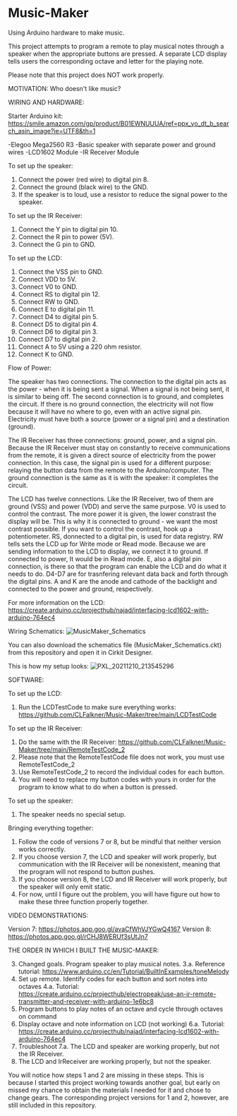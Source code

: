 # Music-Maker
Using Arduino hardware to make music.

This project attempts to program a remote to play musical notes through a speaker when the appropriate buttons are pressed. 
A separate LCD display tells users the corresponding octave and letter for the playing note.

Please note that this project does NOT work properly.

MOTIVATION:
Who doesn't like music?

WIRING AND HARDWARE:

Starter Arduino kit: https://smile.amazon.com/gp/product/B01EWNUUUA/ref=ppx_yo_dt_b_search_asin_image?ie=UTF8&th=1

-Elegoo Mega2560 R3
-Basic speaker with separate power and ground wires
-LCD1602 Module
-IR Receiver Module

To set up the speaker:
1. Connect the power (red wire) to digital pin 8.
2. Connect the ground (black wire) to the GND.
3. If the speaker is to loud, use a resistor to reduce the signal power to the speaker.

To set up the IR Receiver:
1. Connect the Y pin to digital pin 10.
2. Connect the R pin to power (5V).
3. Connect the G pin to GND.

To set up the LCD:
1. Connect the VSS pin to GND.
2. Connect VDD to 5V.
3. Connect V0 to GND.
4. Connect RS to digital pin 12.
5. Connect RW to GND.
6. Connect E to digital pin 11.
7. Connect D4 to digital pin 5.
8. Connect D5 to digital pin 4.
9. Connect D6 to digital pin 3.
10. Connect D7 to digital pin 2.
11. Connect A to 5V using a 220 ohm resistor.
12. Connect K to GND.

Flow of Power:

The speaker has two connections. The connection to the digital pin acts as the power - when it is being sent a signal.
When a signal is not being sent, it is similar to being off. The second connection is to ground, and completes the circuit.
If there is no ground connection, the electricity will not flow because it will have no where to go, even with an active signal pin.
Electricity must have both a source (power or a signal pin) and a destination (ground).

The IR Receiver has three connections: ground, power, and a signal pin. Because the IR Receiver must stay on constantly to receive
communications from the remote, it is given a direct source of electricity from the power connection.
In this case, the signal pin is used for a different purpose: relaying the button data from the remote to the Arduino/computer.
The ground connection is the same as it is with the speaker: it completes the circuit.

The LCD has twelve connections. Like the IR Receiver, two of them are ground (VSS) and power (VDD) and serve the same purpose.
V0 is used to control the contrast. The more power it is given, the lower constrast the display will be. This is why it is connected to 
ground - we want the most contrast possible. If you want to control the contrast, hook up a potentiometer.
RS, donnected to a digital pin, is used for data registry. RW tells sets the LCD up for Write mode or Read mode. Because we are sending 
information to the LCD to display, we connect it to ground. If connected to power, It would be in Read mode.
E, also a digital pin connection, is there so that the program can enable the LCD and do what it needs to do.
D4-D7 are for trasnfering relevant data back and forth through the digital pins.
A and K are the anode and cathode of the backlight and connected to the power and ground, respectively.

For more information on the LCD: https://create.arduino.cc/projecthub/najad/interfacing-lcd1602-with-arduino-764ec4

Wiring Schematics:
![MusicMaker_Schematics](https://user-images.githubusercontent.com/47128769/145889778-24cbebcd-3444-4975-9348-0806b915cb0e.png)

You can also download the schematics file (MusicMaker_Schematics.ckt) from this repository and open it in Cirkit Designer.

This is how my setup looks:
![PXL_20211210_213545296](https://user-images.githubusercontent.com/47128769/145646316-bb03a7a0-7719-4a37-a8e4-f88894c86b58.jpg)


SOFTWARE:

To set up the LCD:
1. Run the LCDTestCode to make sure everything works: https://github.com/CLFalkner/Music-Maker/tree/main/LCDTestCode

To set up the IR Receiver:
1. Do the same with the IR Receiver: https://github.com/CLFalkner/Music-Maker/tree/main/RemoteTestCode_2
2. Please note that the RemoteTestCode file does not work, you must use RemoteTestCode_2
3. Use RemoteTestCode_2 to record the individual codes for each button.
4. You will need to replace my button codes with yours in order for the program to know what to do when a button is pressed.

To set up the speaker:
1. The speaker needs no special setup.

Bringing everything together:
1. Follow the code of versions 7 or 8, but be mindful that neither version works correctly.
2. If you choose version 7, the LCD and speaker will work properly, but communication with the IR Receiver will be nonexistent,
    meaning that the program will not respond to button pushes.
3. If you choose version 8, the LCD and IR Receiver will work properly, but the speaker will only emit static.
4. For now, until I figure out the problem, you will have figure out how to make these three function properly together.

VIDEO DEMONSTRATIONS:

Version 7: https://photos.app.goo.gl/avaCfWhVJYGwQ4167
Version 8: https://photos.app.goo.gl/rCHJ8WERUf3sUtJn7

THE ORDER IN WHICH I BUILT THE MUSIC-MAKER:

3. Changed goals. Program speaker to play musical notes.
3.a. Reference tutorial: https://www.arduino.cc/en/Tutorial/BuiltInExamples/toneMelody
4. Set up remote. Identify codes for each button and sort notes into octaves
4.a. Tutorial: https://create.arduino.cc/projecthub/electropeak/use-an-ir-remote-transmitter-and-receiver-with-arduino-1e6bc8
5. Program buttons to play notes of an octave and cycle through octaves on command
6. Display octave and note information on LCD (not working)
6.a. Tutorial: https://create.arduino.cc/projecthub/najad/interfacing-lcd1602-with-arduino-764ec4
7. Troubleshoot
7.a. The LCD and speaker are working properly, but not the IR Receiver.
8. The LCD and IrReceiver are working properly, but not the speaker.

You will notice how steps 1 and 2 are missing in these steps. This is because I started this project working
towards another goal, but early on missed my chance to obtain the materials I needed for it and chose to change gears.
The corresponding project versions for 1 and 2, however, are still included in this repository.
